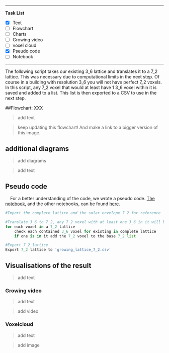 ----
**Task List**

- [X] Text
- [ ] Flowchart
- [ ] Charts
- [ ] Growing video
- [ ] voxel cloud
- [X] Pseudo code
- [ ] Notebook
------
The following script takes our existing 3_6 lattice and translates it to a 7_2 lattice. This was necessary due to computational limits in the next step. Of course in a building with resolution 3_6 you will not have perfect 7_2 voxels. In this script, any 7_2 voxel that would at least have 1 3_6 voxel within it is saved and added to a list. 
This list is then exported to a CSV to use in the next step.

##Flowchart: XXX
>add text


<!-- <figure>
  <img src="..\img\2\XXX" alt="Flowchart IIII - XXX" style="width:90%; height:90%;">
  <figcaption>Figure X: Flowchart IIII - XXX</figcaption>
</figure> -->

>keep updating this flowchart! And make a link to a bigger version of this image.

## additional diagrams
> add diagrams

> add text

## Pseudo code 
&nbsp;&nbsp;&nbsp;&nbsp;For a better understanding of the code, we wrote a pseudo code. [The notebook](problem), and the other notebooks, can be found [here](..\index\scripts\#notebook-4).

```Python
#Import the complete lattice and the solar envelope 7_2 for reference

#Translate 3_6 to 7_2, any 7_2 voxel with at least one 3_6 in it will be placed
for each voxel in a 7_2 lattice
    check each contained 3_6 voxel for existing in complete lattice
    if one is in it add the 7_2 voxel to the base 7_2 list

#Export 7_2 lattice
Export 7_2 lattice to 'growing_lattice_7_2.csv'
``` 

## Visualisations of the result
> add text

### Growing video
>add text

>add video

### Voxelcloud
>add text

>add image
